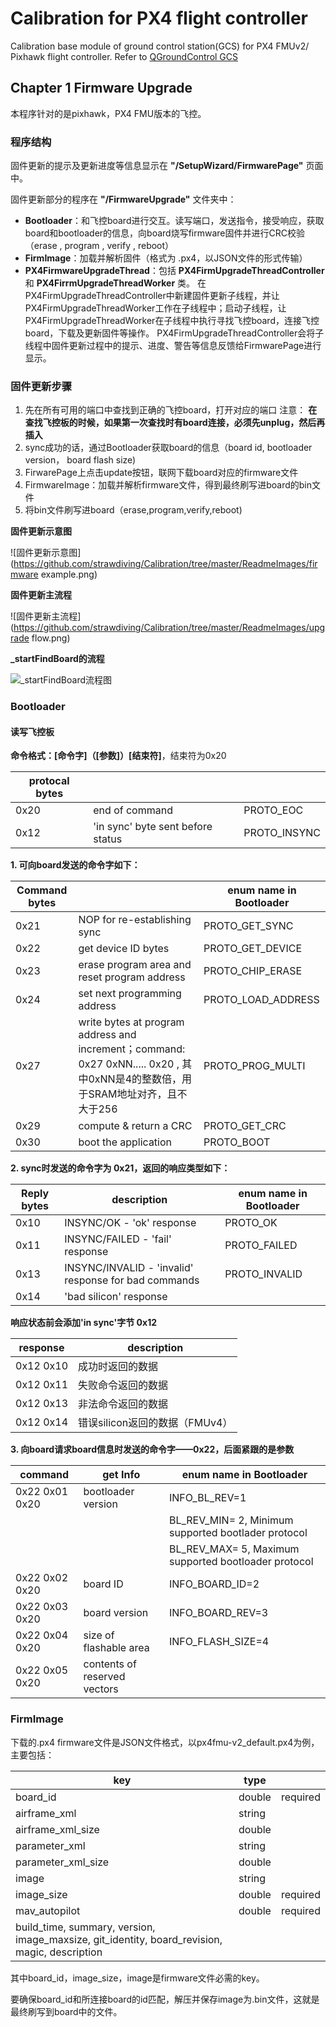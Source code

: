 # Calibration for PX4 flight controller
Calibration base module of ground control station(GCS) for PX4 FMUv2/ Pixhawk flight controller. Refer to [QGroundControl GCS][1]

[1]: https://github.com/mavlink/qgroundcontrol

## Chapter 1 Firmware Upgrade

本程序针对的是pixhawk，PX4 FMU版本的飞控。

### 程序结构

固件更新的提示及更新进度等信息显示在 **"/SetupWizard/FirmwarePage"** 页面中。

固件更新部分的程序在 **"/FirmwareUpgrade"** 文件夹中：

- **Bootloader**：和飞控board进行交互。读写端口，发送指令，接受响应，获取board和bootloader的信息，向board烧写firmware固件并进行CRC校验（erase , program , verify , reboot）
- **FirmImage**：加载并解析固件（格式为 .px4，以JSON文件的形式传输）
- **PX4FirmwareUpgradeThread**：包括 **PX4FirmUpgradeThreadController** 和 **PX4FirrmUpgradeThreadWorker** 类。
  在PX4FirmUpgradeThreadController中新建固件更新子线程，并让PX4FirmUpgradeThreadWorker工作在子线程中；启动子线程，让PX4FirmUpgradeThreadWorker在子线程中执行寻找飞控board，连接飞控board，下载及更新固件等操作。
  PX4FirmUpgradeThreadController会将子线程中固件更新过程中的提示、进度、警告等信息反馈给FirmwarePage进行显示。

### 固件更新步骤

1. 先在所有可用的端口中查找到正确的飞控board，打开对应的端口
   注意： **在查找飞控板的时候，如果第一次查找时有board连接，必须先unplug，然后再插入**
2. sync成功的话，通过Bootloader获取board的信息（board id, bootloader version， board flash size)
3. FirwarePage上点击update按钮，联网下载board对应的firmware文件
4. FirmwareImage：加载并解析firmware文件，得到最终刷写进board的bin文件
5. 将bin文件刷写进board（erase,program,verify,reboot)

**固件更新示意图**

![固件更新示意图](https://github.com/strawdiving/Calibration/tree/master/ReadmeImages/firmware example.png)

**固件更新主流程**

![固件更新主流程](https://github.com/strawdiving/Calibration/tree/master/ReadmeImages/upgrade flow.png)

**_startFindBoard的流程**

![_startFindBoard流程图](https://github.com/strawdiving/Calibration/tree/master/ReadmeImages/_startFindBoard.png)

### Bootloader

#### 读写飞控板

**命令格式：[命令字]（[参数]）[结束符]**，结束符为0x20

| protocal bytes |                                   |              |
| -------------- | --------------------------------- | ------------ |
| 0x20           | end of command                    | PROTO_EOC    |
| 0x12           | 'in sync' byte sent before status | PROTO_INSYNC |

**1. 可向board发送的命令字如下：**

| Command bytes |                                                              | enum name in Bootloader |
| ------------- | ------------------------------------------------------------ | ----------------------- |
| 0x21          | NOP for re-establishing sync                                 | PROTO_GET_SYNC          |
| 0x22          | get device ID bytes                                          | PROTO_GET_DEVICE        |
| 0x23          | erase program area and reset program address                 | PROTO_CHIP_ERASE        |
| 0x24          | set next programming address                                 | PROTO_LOAD_ADDRESS      |
| 0x27          | write bytes at program address and increment；command: 0x27 0xNN..... 0x20 , 其中0xNN是4的整数倍，用于SRAM地址对齐，且不大于256 | PROTO_PROG_MULTI        |
| 0x29          | compute & return a CRC                                       | PROTO_GET_CRC           |
| 0x30          | boot the application                                         | PROTO_BOOT              |

**2. sync时发送的命令字为 0x21，返回的响应类型如下：**

| Reply bytes | description                                          | enum name in Bootloader |
| ----------- | ---------------------------------------------------- | ----------------------- |
| 0x10        | INSYNC/OK      - 'ok' response                       | PROTO_OK                |
| 0x11        | INSYNC/FAILED  - 'fail' response                     | PROTO_FAILED            |
| 0x13        | INSYNC/INVALID - 'invalid' response for bad commands | PROTO_INVALID           |
| 0x14        | 'bad silicon' response                               |                         |

**响应状态前会添加'in sync'字节 0x12**

| response  | description                    |
| --------- | ------------------------------ |
| 0x12 0x10 | 成功时返回的数据               |
| 0x12 0x11 | 失败命令返回的数据             |
| 0x12 0x13 | 非法命令返回的数据             |
| 0x12 0x14 | 错误silicon返回的数据（FMUv4） |

**3. 向board请求board信息时发送的命令字——0x22，后面紧跟的是参数**

| command        | get Info                     | enum name in Bootloader                              |
| -------------- | ---------------------------- | ---------------------------------------------------- |
| 0x22 0x01 0x20 | bootloader version           | INFO_BL_REV=1                                        |
|                |                              | BL_REV_MIN= 2, Minimum supported bootlader protocol |
|                |                              | BL_REV_MAX= 5, Maximum supported bootloader protocol  |
| 0x22 0x02 0x20 | board ID                     | INFO_BOARD_ID=2                                      |
| 0x22 0x03 0x20 | board version                | INFO_BOARD_REV=3                                     |
| 0x22 0x04 0x20 | size of flashable area       | INFO_FLASH_SIZE=4                                    |
| 0x22 0x05 0x20 | contents of reserved vectors |                                                      |

### FirmImage

下载的.px4 firmware文件是JSON文件格式，以px4fmu-v2_default.px4为例，主要包括：

| key                                                          | type   |          |
| ------------------------------------------------------------ | ------ | -------- |
| board_id                                                     | double | required |
| airframe_xml                                                 | string |          |
| airframe_xml_size                                            | double |          |
| parameter_xml                                                | string |          |
| parameter_xml_size                                           | double |          |
| image                                                        | string |          |
| image_size                                                   | double | required |
| mav_autopilot                                                | double | required |
| build_time, summary, version, image_maxsize, git_identity, board_revision, magic, description |        |          |

其中board_id，image_size，image是firmware文件必需的key。

要确保board_id和所连接board的id匹配，解压并保存image为.bin文件，这就是最终刷写到board中的文件。